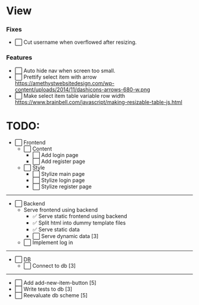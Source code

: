 # View
### Fixes
- :white_large_square: Cut username when overflowed after resizing.

### Features
- :white_large_square: Auto hide nav when screen too small.
- :white_large_square: Prettify select item with arrow https://amethystwebsitedesign.com/wp-content/uploads/2014/11/dashicons-arrows-680-w.png
- :white_large_square: Make select item table variable row width https://www.brainbell.com/javascript/making-resizable-table-js.html

# TODO:
- :white_large_square: Frontend
  - :white_large_square: Content
    - :white_large_square: Add login page
    - :white_large_square: Add register page
  - :white_large_square: Style
    - :white_large_square: Stylize main page 
    - :white_large_square: Stylize login page 
    - :white_large_square: Stylize register page 
---
- :white_large_square: Backend
  - Serve frontend using backend 
    - :white_check_mark: Serve static frontend using backend
    - :white_check_mark: Split html into dummy template files
    - :white_check_mark: Serve static data
    - :white_large_square: Serve dynamic data [3]
  - :white_large_square: Implement log in
---
- :white_large_square: DB
  - :white_large_square: Connect to db [3]
---
- :white_large_square: Add add-new-item-button [5]
- :white_large_square: Write tests to db [3]
- :white_large_square: Reevaluate db scheme [5]
